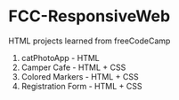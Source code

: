# FCC-ResponsiveWeb
HTML projects learned from freeCodeCamp

1. catPhotoApp - HTML
2. Camper Cafe - HTML + CSS
3. Colored Markers - HTML + CSS
4. Registration Form - HTML + CSS
